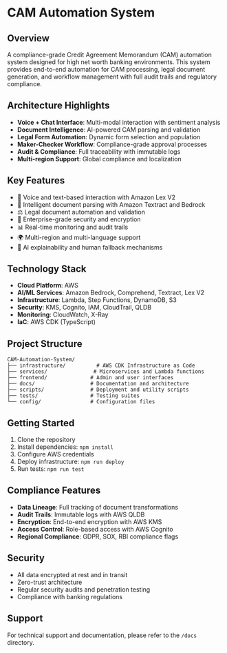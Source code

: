 # CAM Automation System

## Overview
A compliance-grade Credit Agreement Memorandum (CAM) automation system designed for high net worth banking environments. This system provides end-to-end automation for CAM processing, legal document generation, and workflow management with full audit trails and regulatory compliance.

## Architecture Highlights
- **Voice + Chat Interface**: Multi-modal interaction with sentiment analysis
- **Document Intelligence**: AI-powered CAM parsing and validation
- **Legal Form Automation**: Dynamic form selection and population
- **Maker-Checker Workflow**: Compliance-grade approval processes
- **Audit & Compliance**: Full traceability with immutable logs
- **Multi-region Support**: Global compliance and localization

## Key Features
- 🎤 Voice and text-based interaction with Amazon Lex V2
- 📄 Intelligent document parsing with Amazon Textract and Bedrock
- ⚖️ Legal document automation and validation
- 🔐 Enterprise-grade security and encryption
- 📊 Real-time monitoring and audit trails
- 🌍 Multi-region and multi-language support
- 🤖 AI explainability and human fallback mechanisms

## Technology Stack
- **Cloud Platform**: AWS
- **AI/ML Services**: Amazon Bedrock, Comprehend, Textract, Lex V2
- **Infrastructure**: Lambda, Step Functions, DynamoDB, S3
- **Security**: KMS, Cognito, IAM, CloudTrail, QLDB
- **Monitoring**: CloudWatch, X-Ray
- **IaC**: AWS CDK (TypeScript)

## Project Structure
```
CAM-Automation-System/
├── infrastructure/          # AWS CDK Infrastructure as Code
├── services/               # Microservices and Lambda functions
├── frontend/              # Admin and user interfaces
├── docs/                  # Documentation and architecture
├── scripts/               # Deployment and utility scripts
├── tests/                 # Testing suites
└── config/                # Configuration files
```

## Getting Started
1. Clone the repository
2. Install dependencies: `npm install`
3. Configure AWS credentials
4. Deploy infrastructure: `npm run deploy`
5. Run tests: `npm run test`

## Compliance Features
- **Data Lineage**: Full tracking of document transformations
- **Audit Trails**: Immutable logs with AWS QLDB
- **Encryption**: End-to-end encryption with AWS KMS
- **Access Control**: Role-based access with AWS Cognito
- **Regional Compliance**: GDPR, SOX, RBI compliance flags

## Security
- All data encrypted at rest and in transit
- Zero-trust architecture
- Regular security audits and penetration testing
- Compliance with banking regulations

## Support
For technical support and documentation, please refer to the `/docs` directory.
